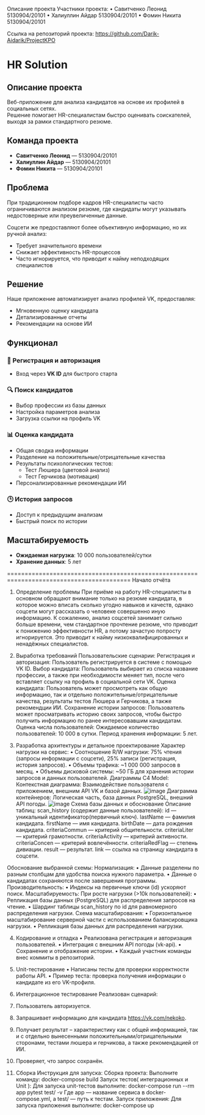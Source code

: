 Описание проекта
Участники проекта:
•	Савитченко Леонид 5130904/20101
•	Халиуллин Айдар 5130904/20101
•	Фомин Никита 5130904/20101

Ссылка на репозиторий проекта: https://github.com/Darik-Aidarik/ProjectKPO 


# HR Solution

## Описание проекта

Веб-приложение для анализа кандидатов на основе их профилей в социальных сетях.  
Решение помогает HR-специалистам быстро оценивать соискателей, выходя за рамки стандартного резюме.

## Команда проекта

- **Савитченко Леонид** — 5130904/20101  
- **Халиуллин Айдар** — 5130904/20101  
- **Фомин Никита** — 5130904/20101  

## Проблема

При традиционном подборе кадров HR-специалисты часто ограничиваются анализом резюме, где кандидаты могут указывать недостоверные или преувеличенные данные.  

Соцсети же предоставляют более объективную информацию, но их ручной анализ:  
- Требует значительного времени  
- Снижает эффективность HR-процессов  
- Часто игнорируется, что приводит к найму неподходящих специалистов  

## Решение

Наше приложение автоматизирует анализ профилей VK, предоставляя:  
- Мгновенную оценку кандидата  
- Детализированные отчеты  
- Рекомендации на основе ИИ  

## Функционал

### 📌 Регистрация и авторизация  
- Вход через **VK ID** для быстрого старта  

### 🔍 Поиск кандидатов  
- Выбор профессии из базы данных  
- Настройка параметров анализа  
- Загрузка ссылки на профиль VK  

### 📊 Оценка кандидата  
- Общая сводка информации  
- Разделение на положительные/отрицательные качества  
- Результаты психологических тестов:  
  - Тест Люшера (цветовой анализ)  
  - Тест Герчикова (мотивация)  
- Персонализированные рекомендации ИИ  

### 🕒 История запросов  
- Доступ к предыдущим анализам  
- Быстрый поиск по истории  

## Масштабируемость  

- **Ожидаемая нагрузка**: 10 000 пользователей/сутки  
- **Хранение данных**: 5 лет  

=========================================================================================
Начало отчёта

1. Определение проблемы
При приёме на работу HR-специалисты в основном обращают внимание только на резюме кандидата, в которое можно вписать сколько угодно навыков и качеств, однако соцсети могут рассказать о человеке совершенно иную информацию. К сожалению, анализ соцсетей занимает сильно больше времени, чем стандартное прочтение резюме, что приводит к понижению эффективности HR, а потому зачастую попросту игнорируется. Это приводит к найму низкоквалифицированных и ненадёжных специалистов.

2. Выработка требований
Пользовательские сценарии:
Регистрация и авторизация:
Пользователь регистрируется в системе с помощью VK ID.
Выбор кандидата:
Пользователь выбирает из списка название профессии, а также при необходимости меняет тип, после чего вставляет ссылку на профиль в социальной сети VK.
Оценка кандидата:
Пользователь может просмотреть как общую информацию, так и отдельно положительные/отрицательные качества, результаты тестов Люшера и Герчикова, а также рекомендции ИИ.
Сохранение истории запросов:
Пользователь может просматривать историю своих запросов, чтобы быстро получить информацию по ранее интересовавшим кандидатам.
Оценка числа пользователей:
Ожидаемое количество пользователей: 10 000 в сутки.
Период хранения информации: 5 лет.
3. Разработка архитектуры и детальное проектирование
Характер нагрузки на сервис:
•	Соотношение R/W нагрузки: 75% чтения (запросы информации с соцсети), 25% записи (регистрация, история запросов).
•	Объемы трафика: ~1 000 000 запросов в месяц.
•	Объемы дисковой системы: ~50 ГБ для хранения истории запросов и данных пользователей.
Диаграммы C4 Model:
Контекстная диаграмма:
Взаимодействие пользователя с приложением, внешним API VK и базой данных.
![image](https://github.com/user-attachments/assets/2db050ae-8ba3-47cf-a620-5d357f84c5ae)
Диаграмма контейнеров:
Логическая часть, база данных PostgreSQL, внешний API погоды.
![image](https://github.com/user-attachments/assets/dba8157e-ca89-40e6-988f-b69deed269a5)
Схема базы данных и обоснование
Описание таблиц:
scan_history (содержит данные пользователей):
id — уникальный идентификатор(первичный ключ).
lastName — фамилия кандидата.
firstName — имя кандидата.
birthDate — дата рождения кандидата.
criteriaCommun — критерий общительности.
criteriaLiter — критерий грамотности.
criteriaActivity — критерий активности.
criteriaConcen — критерий вовлечённости.
criteriaRedFlag — степень дивиации.
result — результат.
link — ссылка на страницу кандидата в соцсети.

Обоснование выбранной схемы:
Нормализация:
•	Данные разделены по разным столбцам для удобства поиска нужного параметра.
•	Данные о кандидатах сохраняются после завершения программы.
Производительность:
•	Индексы на первичные ключи (id) ускоряют поиск.
Масштабируемость:
При росте нагрузки (>10k пользователей):
•	Репликация базы данных (PostgreSQL) для распределения запросов на чтение.
•	Шардинг таблицы scan_history по id для равномерного распределения нагрузки.
Схема масштабирования:
•	Горизонтальное масштабирование серверной части с использованием балансировщика нагрузки.
•	Репликация базы данных для распределения нагрузки.

4. Кодирование и отладка
•	Реализована регистрация и авторизация пользователей.
•	Интеграция с внешним API погоды (vk-api).
•	Сохранение и отображение истории.
•	Каждый участник команды внес коммиты в репозиторий.

5. Unit-тестирование
•	Написаны тесты для проверки корректности работы API.
•	Пример теста: проверка получения информации о кандидате из его VK-профиля. 
6. Интеграционное тестирование
Реализован сценарий:
1.	Пользователь авторизуется.
2.	Запрашивает информацию для кандидата https://vk.com/nekoko.
3.	Получает результат – характеристику как с общей информацией, так и с отдельно вынесенными положительными/отрицательными сторонами, тестами люшера и герчикова, а также рекомендацией от ИИ.
4. Проверяет, что запрос сохранён. 
7. Сборка
Инструкция для запуска:
Сборка проекта:
Выполните команду:
docker-compose build
Запуск тестов( интеграционных и Unit ):
Для запуска unit-тестов выполните:
docker-compose run --rm app pytest test/ -v
Где app — название сервиса в docker-compose.yml, а test/ — путь к тестам.
Запуск приложения:
Для запуска приложения выполните:
docker-compose up
